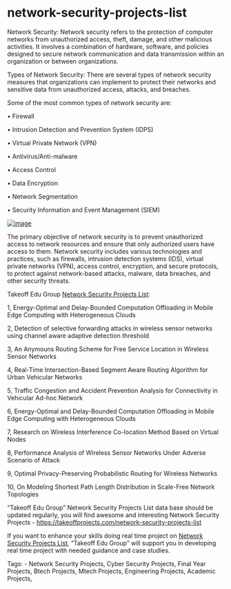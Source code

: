 # network-security-projects-list
Network Security: Network security refers to the protection of computer networks from unauthorized access, theft, damage, and other malicious activities. It involves a combination of hardware, software, and policies designed to secure network communication and data transmission within an organization or between organizations.

Types of Network Security:
There are several types of network security measures that organizations can implement to protect their networks and sensitive data from unauthorized access, attacks, and breaches. 

Some of the most common types of network security are:

•	Firewall

•	Intrusion Detection and Prevention System (IDPS)

•	Virtual Private Network (VPN)

•	Antivirus/Anti-malware

•	Access Control

•	Data Encryption

•	Network Segmentation

•	Security Information and Event Management (SIEM)


[![image](https://user-images.githubusercontent.com/122364815/225230427-ca4f4d7e-e7e1-4186-8e7f-8410601c1b76.png)](https://takeoffprojects.com/network-security-projects-list)


The primary objective of network security is to prevent unauthorized access to network resources and ensure that only authorized users have access to them. Network security includes various technologies and practices, such as firewalls, intrusion detection systems (IDS), virtual private networks (VPN), access control, encryption, and secure protocols, to protect against network-based attacks, malware, data breaches, and other security threats.

Takeoff Edu Group [Network Security Projects List](https://takeoffprojects.com/network-security-projects-list): 

1, Energy-Optimal and Delay-Bounded Computation Offloading in Mobile Edge Computing with Heterogeneous Clouds

2, Detection of selective forwarding attacks in wireless sensor networks using channel aware adaptive detection threshold

3, An Anymouns Routing Scheme for Free Service Location in Wireless Sensor Networks

4, Real-Time Intersection-Based Segment Aware Routing Algorithm for Urban Vehicular Networks

5, Traffic Congestion and Accident Prevention Analysis for Connectivity in Vehicular Ad-hoc Network

6, Energy-Optimal and Delay-Bounded Computation Offloading in Mobile Edge Computing with Heterogeneous Clouds

7, Research on Wireless Interference Co-location Method Based on Virtual Nodes

8, Performance Analysis of Wireless Sensor Networks Under Adverse Scenario of Attack

9, Optimal Privacy-Preserving Probabilistic Routing for Wireless Networks

10, On Modeling Shortest Path Length Distribution in Scale-Free Network Topologies


“Takeoff Edu Group” Network Security Projects List data base should be updated regularly, you will find awesome and interesting Network Security Projects - https://takeoffprojects.com/network-security-projects-list

If you want to enhance your skills doing real time project on [Network Security Projects List](https://takeoffprojects.com/network-security-projects-list), “Takeoff Edu Group” will support you in developing real time project with needed guidance and case studies.

Tags: - Network Security Projects, Cyber Security Projects, Final Year Projects, Btech Projects, Mtech Projects, Engineering Projects, Academic Projects,
